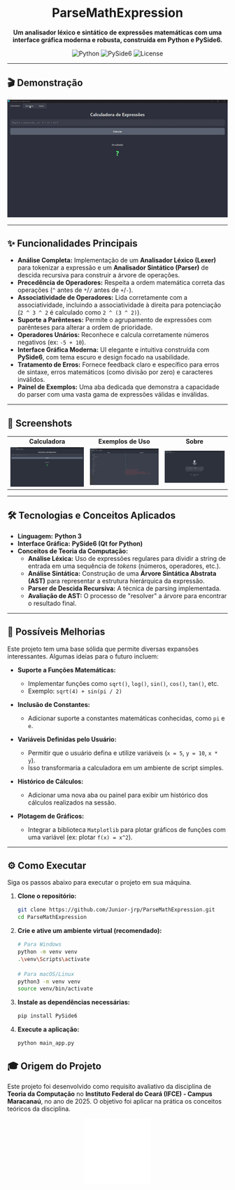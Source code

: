 <div align="center">

# ParseMathExpression 

**Um analisador léxico e sintático de expressões matemáticas com uma interface gráfica moderna e robusta, construída em Python e PySide6.**

</div>

<div align="center">

![Python](https://img.shields.io/badge/Python-3.11%2B-blue?style=for-the-badge&logo=python)
![PySide6](https://img.shields.io/badge/PySide-6-orange?style=for-the-badge&logo=qt)
![License](https://img.shields.io/badge/License-MIT-green?style=for-the-badge)

</div>



---

## 🎬 Demonstração

<div align="center">

![GIF da Aplicação](https://github.com/Junior-jrp/ParseMathExpression/blob/main/Readme/gif_PME.gif?raw=true)



</div>

---

## ✨ Funcionalidades Principais

- **Análise Completa:** Implementação de um **Analisador Léxico (Lexer)** para tokenizar a expressão e um **Analisador Sintático (Parser)** de descida recursiva para construir a árvore de operações.
- **Precedência de Operadores:** Respeita a ordem matemática correta das operações (`^` antes de `*`/`/` antes de `+`/`-`).
- **Associatividade de Operadores:** Lida corretamente com a associatividade, incluindo a associatividade à direita para potenciação (`2 ^ 3 ^ 2` é calculado como `2 ^ (3 ^ 2)`).
- **Suporte a Parênteses:** Permite o agrupamento de expressões com parênteses para alterar a ordem de prioridade.
- **Operadores Unários:** Reconhece e calcula corretamente números negativos (ex: `-5 + 10`).
- **Interface Gráfica Moderna:** UI elegante e intuitiva construída com **PySide6**, com tema escuro e design focado na usabilidade.
- **Tratamento de Erros:** Fornece feedback claro e específico para erros de sintaxe, erros matemáticos (como divisão por zero) e caracteres inválidos.
- **Painel de Exemplos:** Uma aba dedicada que demonstra a capacidade do parser com uma vasta gama de expressões válidas e inválidas.

---

## 📸 Screenshots

<table align="center">
  <tr>
    <td align="center"><strong>Calculadora</strong></td>
    <td align="center"><strong>Exemplos de Uso</strong></td>
    <td align="center"><strong>Sobre</strong></td>
  </tr>
  <tr>
    <td><img src="https://github.com/Junior-jrp/ParseMathExpression/blob/main/Readme/Image2.png?raw=true" alt="Screenshot da Calculadora" width="400"/></td>
    <td><img src="https://github.com/Junior-jrp/ParseMathExpression/blob/main/Readme/Image3.png?raw=true" alt="Screenshot dos Exemplos" width="400"/></td>
    <td><img src="https://github.com/Junior-jrp/ParseMathExpression/blob/main/Readme/Image1.png?raw=true" alt="Screenshot Sobre" width="400"/></td>
  </tr>
</table>

---

## 🛠️ Tecnologias e Conceitos Aplicados

- **Linguagem:** **Python 3**
- **Interface Gráfica:** **PySide6 (Qt for Python)**
- **Conceitos de Teoria da Computação:**
  - **Análise Léxica:** Uso de expressões regulares para dividir a string de entrada em uma sequência de *tokens* (números, operadores, etc.).
  - **Análise Sintática:** Construção de uma **Árvore Sintática Abstrata (AST)** para representar a estrutura hierárquica da expressão.
  - **Parser de Descida Recursiva:** A técnica de parsing implementada.
  - **Avaliação de AST:** O processo de "resolver" a árvore para encontrar o resultado final.

---

## 🚀 Possíveis Melhorias

Este projeto tem uma base sólida que permite diversas expansões interessantes. Algumas ideias para o futuro incluem:

- **Suporte a Funções Matemáticas:**
  - Implementar funções como `sqrt()`, `log()`, `sin()`, `cos()`, `tan()`, etc.
  - Exemplo: `sqrt(4) + sin(pi / 2)`

- **Inclusão de Constantes:**
  - Adicionar suporte a constantes matemáticas conhecidas, como `pi` e `e`.

- **Variáveis Definidas pelo Usuário:**
  - Permitir que o usuário defina e utilize variáveis (`x = 5`, `y = 10`, `x * y`).
  - Isso transformaria a calculadora em um ambiente de script simples.

- **Histórico de Cálculos:**
  - Adicionar uma nova aba ou painel para exibir um histórico dos cálculos realizados na sessão.

- **Plotagem de Gráficos:**
  - Integrar a biblioteca `Matplotlib` para plotar gráficos de funções com uma variável (ex: plotar `f(x) = x^2`).

---

## ⚙️ Como Executar

Siga os passos abaixo para executar o projeto em sua máquina.

1.  **Clone o repositório:**
    ```bash
    git clone https://github.com/Junior-jrp/ParseMathExpression.git
    cd ParseMathExpression
    ```

2.  **Crie e ative um ambiente virtual (recomendado):**
    ```bash
    # Para Windows
    python -m venv venv
    .\venv\Scripts\activate

    # Para macOS/Linux
    python3 -m venv venv
    source venv/bin/activate
    ```

3.  **Instale as dependências necessárias:**
    ```bash
    pip install PySide6
    ```

4.  **Execute a aplicação:**
    ```bash
    python main_app.py
    ```


## 🎓 Origem do Projeto

Este projeto foi desenvolvido como requisito avaliativo da disciplina de **Teoria da Computação** no **Instituto Federal do Ceará (IFCE) - Campus Maracanaú**, no ano de 2025. O objetivo foi aplicar na prática os conceitos teóricos da disciplina.

<div align="center">
  <img src="https://github.com/Junior-jrp/ParseMathExpression/blob/main/logo.png?raw=true" alt="Logo" width="150"/>
</div>

